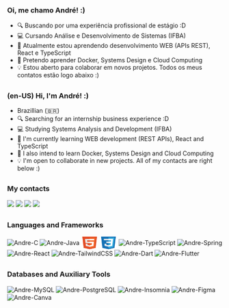 ### Oi, me chamo André! :)

- 🔍 Buscando por uma experiência profissional de estágio :D
- 💻 Cursando Análise e Desenvolvimento de Sistemas (IFBA) 
- 🌱 Atualmente estou aprendendo desenvolvimento WEB (APIs REST), React e TypeScript
- 🚀 Pretendo aprender Docker, Systems Design e Cloud Computing 
- 💡 Estou aberto para colaborar em novos projetos. Todos os meus contatos estão logo abaixo :)

## 

### (en-US) Hi, I'm André! :)

- Brazillian (🇧🇷)
- 🔍 Searching for an internship business experience :D
- 💻 Studying Systems Analysis and Development (IFBA)
- 🌱 I'm currently learning WEB development (REST APIs), React and TypeScript
- 🚀 I also intend to learn Docker, Systems Design and Cloud Computing
- 💡 I'm open to collaborate in new projects. All of my contacts are right below :)

##

### My contacts

<div> 
  <a href="https://www.instagram.com/andrewls__/" target="_blank"><img src="https://img.shields.io/badge/-Instagram-%23E4405F?style=for-the-badge&logo=instagram&logoColor=white" target="_blank"></a>
  <a href = "mailto:andrelima.santos2370@gmail.com"><img src="https://img.shields.io/badge/-Email-%23333?style=for-the-badge&logo=gmail&logoColor=white" target="_blank"></a>
  <a href="https://www.linkedin.com/in/andr%C3%A9-lima-santos-2ba21422a/" target="_blank"><img src="https://img.shields.io/badge/-LinkedIn-%230077B5?style=for-the-badge&logo=linkedin&logoColor=white"     target="_blank"></a>
  <a href="https://wa.me/5574998031060" target="_blank"><img src="https://img.shields.io/badge/WhatsApp-25D366?style=for-the-badge&logo=whatsapp&logoColor=white" target="_blank"></a>
</div>

##

### Languages and Frameworks
<div>
  <img align="center" alt="Andre-C" height="30" width="40" src="https://cdn.jsdelivr.net/gh/devicons/devicon/icons/c/c-plain.svg">  
  <img align="center" alt="Andre-Java" height="30" width="40" src="https://cdn.jsdelivr.net/gh/devicons/devicon/icons/java/java-original.svg">
  <img align="center" alt="Andre-HTML" height="30" width="40" src="https://raw.githubusercontent.com/devicons/devicon/master/icons/html5/html5-original.svg">
  <img align="center" alt="Andre-CSS" height="30" width="40" src="https://raw.githubusercontent.com/devicons/devicon/master/icons/css3/css3-original.svg">
  <img align="center" alt="Andre-TypeScript" height="30" width="40" src="https://cdn.jsdelivr.net/gh/devicons/devicon@latest/icons/typescript/typescript-original.svg" /> 
  <img align="center" alt="Andre-Spring" height="30" width="40" src="https://cdn.jsdelivr.net/gh/devicons/devicon/icons/spring/spring-original.svg">
  <img align="center" alt="Andre-React" height="30" width="40" src="https://cdn.jsdelivr.net/gh/devicons/devicon@latest/icons/react/react-original.svg">
  <img align="center" alt="Andre-TailwindCSS" height="30" width="40" src="https://cdn.jsdelivr.net/gh/devicons/devicon@latest/icons/tailwindcss/tailwindcss-original.svg">
  <img align="center" alt="Andre-Dart" height="30" width="40" src="https://cdn.jsdelivr.net/gh/devicons/devicon@latest/icons/dart/dart-original.svg"/>
  <img align="center" alt="Andre-Flutter" height="30" width="40" src="https://cdn.jsdelivr.net/gh/devicons/devicon@latest/icons/flutter/flutter-original.svg" />
</div>

##

### Databases and Auxiliary Tools
<div>
  <img align="center" alt="Andre-MySQL" height="30" width="40" src="https://cdn.jsdelivr.net/gh/devicons/devicon/icons/mysql/mysql-original.svg">
  <img align="center" alt="Andre-PostgreSQL" height="30" width="40" src="https://cdn.jsdelivr.net/gh/devicons/devicon@latest/icons/postgresql/postgresql-original.svg" />
  <img align="center" alt="Andre-Insomnia" height="30" width="40" src="https://cdn.jsdelivr.net/gh/devicons/devicon@latest/icons/insomnia/insomnia-original.svg" />  
  <img align="center" alt="Andre-Figma" height="30" width="40"  src="https://cdn.jsdelivr.net/gh/devicons/devicon@latest/icons/figma/figma-original.svg" /> 
  <img align="center" alt="Andre-Canva" height="30" width="40" src="https://cdn.jsdelivr.net/gh/devicons/devicon/icons/canva/canva-original.svg">  
</div>

